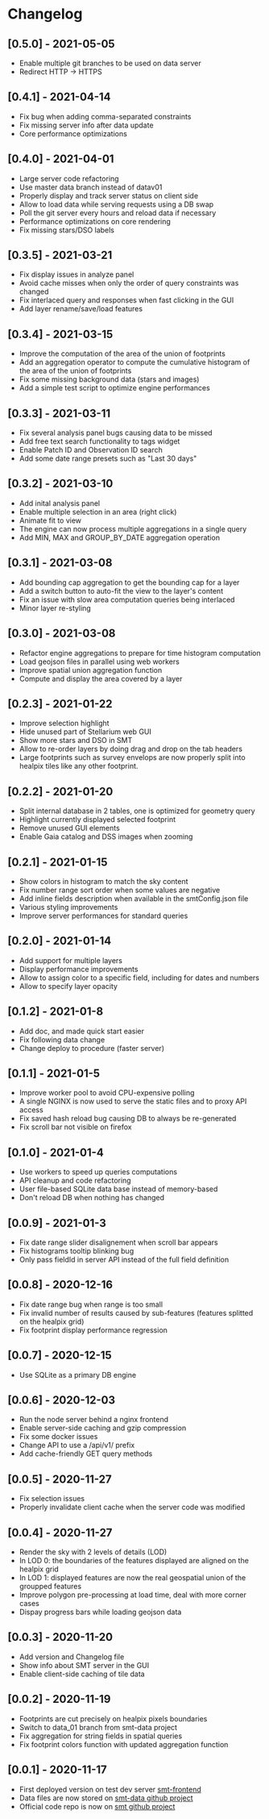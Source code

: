 # Changelog

## [0.5.0] - 2021-05-05
- Enable multiple git branches to be used on data server
- Redirect HTTP -> HTTPS

## [0.4.1] - 2021-04-14
- Fix bug when adding comma-separated constraints
- Fix missing server info after data update
- Core performance optimizations

## [0.4.0] - 2021-04-01
- Large server code refactoring
- Use master data branch instead of datav01
- Properly display and track server status on client side
- Allow to load data while serving requests using a DB swap
- Poll the git server every hours and reload data if necessary
- Performance optimizations on core rendering
- Fix missing stars/DSO labels

## [0.3.5] - 2021-03-21
- Fix display issues in analyze panel
- Avoid cache misses when only the order of query constraints was changed
- Fix interlaced query and responses when fast clicking in the GUI
- Add layer rename/save/load features

## [0.3.4] - 2021-03-15
- Improve the computation of the area of the union of footprints
- Add an aggregation operator to compute the cumulative histogram of the area of the union of footprints
- Fix some missing background data (stars and images)
- Add a simple test script to optimize engine performances

## [0.3.3] - 2021-03-11
- Fix several analysis panel bugs causing data to be missed
- Add free text search functionality to tags widget
- Enable Patch ID and Observation ID search
- Add some date range presets such as "Last 30 days"

## [0.3.2] - 2021-03-10
- Add inital analysis panel
- Enable multiple selection in an area (right click)
- Animate fit to view
- The engine can now process multiple aggregations in a single query
- Add MIN, MAX and GROUP_BY_DATE aggregation operation

## [0.3.1] - 2021-03-08
- Add bounding cap aggregation to get the bounding cap for a layer
- Add a switch button to auto-fit the view to the layer's content
- Fix an issue with slow area computation queries being interlaced
- Minor layer re-styling

## [0.3.0] - 2021-03-08
- Refactor engine aggregations to prepare for time histogram computation
- Load geojson files in parallel using web workers
- Improve spatial union aggregation function
- Compute and display the area covered by a layer

## [0.2.3] - 2021-01-22
- Improve selection highlight
- Hide unused part of Stellarium web GUI
- Show more stars and DSO in SMT
- Allow to re-order layers by doing drag and drop on the tab headers
- Large footprints such as survey envelops are now properly split into healpix tiles like any other footprint.

## [0.2.2] - 2021-01-20
- Split internal database in 2 tables, one is optimized for geometry query
- Highlight currently displayed selected footprint
- Remove unused GUI elements
- Enable Gaia catalog and DSS images when zooming

## [0.2.1] - 2021-01-15
- Show colors in histogram to match the sky content
- Fix number range sort order when some values are negative
- Add inline fields description when available in the smtConfig.json file
- Various styling improvements
- Improve server performances for standard queries

## [0.2.0] - 2021-01-14
- Add support for multiple layers
- Display performance improvements
- Allow to assign color to a specific field, including for dates and numbers
- Allow to specify layer opacity

## [0.1.2] - 2021-01-8
- Add doc, and made quick start easier
- Fix following data change
- Change deploy to procedure (faster server)

## [0.1.1] - 2021-01-5
- Improve worker pool to avoid CPU-expensive polling
- A single NGINX is now used to serve the static files and to proxy API access
- Fix saved hash reload bug causing DB to always be re-generated
- Fix scroll bar not visible on firefox

## [0.1.0] - 2021-01-4
- Use workers to speed up queries computations
- API cleanup and code refactoring
- User file-based SQLite data base instead of memory-based
- Don't reload DB when nothing has changed

## [0.0.9] - 2021-01-3
- Fix date range slider disalignement when scroll bar appears
- Fix histograms tooltip blinking bug
- Only pass fieldId in server API instead of the full field definition

## [0.0.8] - 2020-12-16
- Fix date range bug when range is too small
- Fix invalid number of results caused by sub-features (features splitted on the healpix grid)
- Fix footprint display performance regression

## [0.0.7] - 2020-12-15
- Use SQLite as a primary DB engine

## [0.0.6] - 2020-12-03
- Run the node server behind a nginx frontend
- Enable server-side caching and gzip compression
- Fix some docker issues
- Change API to use a /api/v1/ prefix
- Add cache-friendly GET query methods

## [0.0.5] - 2020-11-27
- Fix selection issues
- Properly invalidate client cache when the server code was modified

## [0.0.4] - 2020-11-27
- Render the sky with 2 levels of details (LOD)
- In LOD 0: the boundaries of the features displayed are aligned on the healpix grid
- In LOD 1: displayed features are now the real geospatial union of the groupped features
- Improve polygon pre-processing at load time, deal with more corner cases
- Dispay progress bars while loading geojson data

## [0.0.3] - 2020-11-20
- Add version and Changelog file
- Show info about SMT server in the GUI
- Enable client-side caching of tile data

## [0.0.2] - 2020-11-19
- Footprints are cut precisely on healpix pixels boundaries
- Switch to data_01 branch from smt-data project
- Fix aggregation for string fields in spatial queries
- Fix footprint colors function with updated aggregation function

## [0.0.1] - 2020-11-17

- First deployed version on test dev server [smt-frontend](https://smt-frontend.stellarium-web.org/)
- Data files are now stored on [smt-data github project](https://github.com/Stellarium-Labs/smt-data)
- Official code repo is now on [smt github project](https://github.com/Stellarium-Labs/smt)
